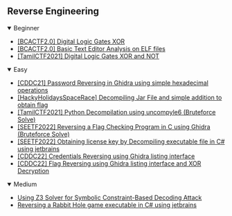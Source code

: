 ## Reverse Engineering
<details open>
<summary>Beginner</summary>

  - [[BCACTF2.0] Digital Logic Gates XOR](https://github.com/Rookie441/CTF/blob/main/Storage/Writeups/BCACTF2.0_Writeup.md#digitally-encrypted-1)
  - [[BCACTF2.0] Basic Text Editor Analysis on ELF files](https://github.com/Rookie441/CTF/blob/main/Storage/Writeups/BCACTF2.0_Writeup.md#a-fun-game)
  - [[TamilCTF2021] Digital Logic Gates XOR and NOT](https://github.com/Rookie441/CTF/blob/main/Storage/Writeups/TamilCTF2021_Writeup.md#digital-play)
</details>

<details open>
<summary>Easy</summary>

  - [[CDDC21] Password Reversing in Ghidra using simple hexadecimal operations](https://github.com/Rookie441/CTF/blob/main/Storage/Writeups/CDDC21_Writeup.md#alarm)
  - [[HackyHolidaysSpaceRace] Decompiling Jar File and simple addition to obtain flag](https://github.com/Rookie441/CTF/blob/main/Storage/Writeups/Hacky_Holidays_Space_Race_Writeup.md#bowshock)
  - [[TamilCTF2021] Python Decompilation using uncompyle6 (Bruteforce Solve)](https://github.com/Rookie441/CTF/blob/main/Storage/Writeups/TamilCTF2021_Writeup.md#obscure)
  - [[SEETF2022] Reversing a Flag Checking Program in C using Ghidra (Bruteforce Solve)](https://github.com/Rookie441/CTF/blob/main/Storage/Writeups/SEETF2022_Writeup.md#babyreeee)
  - [[SEETF2022] Obtaining license key by Decompiling executable file in C# using jetbrains](https://github.com/Rookie441/CTF/blob/main/Storage/Writeups/SEETF2022_Writeup.md#bestsoftware)
  - [[CDDC22] Credentials Reversing using Ghidra listing interface](https://github.com/Rookie441/CTF/blob/main/Storage/Writeups/CDDC22_Writeup.md#arm)
  - [[CDDC22] Flag Reversing using Ghidra listing interface and XOR Decryption](https://github.com/Rookie441/CTF/blob/main/Storage/Writeups/CDDC22_Writeup.md#mips)
</details>

<details open>
<summary>Medium</summary>

  - [Using Z3 Solver for Symbolic Constraint-Based Decoding Attack](https://github.com/Rookie441/CTF/blob/main/Categories/Reverse%20Engineering/Medium/speed-rev-humans/speed-rev-humans.md#speed-rev-humans)
  - [Reversing a Rabbit Hole game executable in C# using jetbrains](https://github.com/Rookie441/CTF/blob/main/Categories/Reverse%20Engineering/Medium/rabbit-hole/rabbit-hole.md#rabbit-hole)
</details>
